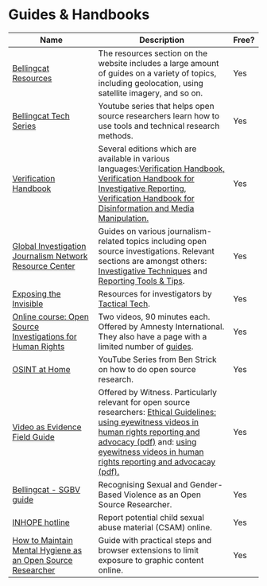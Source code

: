 # Guides & Handbooks

<table><thead><tr><th width="220">Name</th><th width="360">Description</th><th>Free?</th></tr></thead><tbody><tr><td><a href="https://www.bellingcat.com/category/resources/">Bellingcat Resources</a></td><td>The resources section on the website includes a large amount of guides on a variety of topics, including geolocation, using satellite imagery, and so on.</td><td>Yes</td></tr><tr><td><a href="https://www.youtube.com/playlist?list=PLq6cQ--4f90icDJUwiGcPrFFLLguuZ0ht">Bellingcat Tech Series</a></td><td>Youtube series that helps open source researchers learn how to use tools and technical research methods.</td><td>Yes</td></tr><tr><td><a href="https://datajournalism.com/read/handbook/verification-3">Verification Handbook</a></td><td>Several editions which are available in various languages:<a href="https://datajournalism.com/read/handbook/verification-1">Verification Handbook,</a> <a href="https://datajournalism.com/read/handbook/verification-2">Verification Handbook for Investigative Reporting,</a> <a href="https://datajournalism.com/read/handbook/verification-3">Verification Handbook for Disinformation and Media Manipulation.</a></td><td>Yes</td></tr><tr><td><a href="https://gijn.org/resource/">Global Investigation Journalism Network Resource Center</a></td><td>Guides on various journalism-related topics including open source investigations. Relevant sections are amongst others: <a href="https://gijn.org/resource/?gijn_topic=investigative-techniques">Investigative Techniques</a> and <a href="https://gijn.org/resource/?gijn_topic=reporting-tools-tips">Reporting Tools &#x26; Tips</a>. </td><td>Yes</td></tr><tr><td><a href="https://exposingtheinvisible.org/">Exposing the Invisible</a></td><td>Resources for investigators by <a href="https://tacticaltech.org/">Tactical Tech</a>.</td><td>Yes</td></tr><tr><td><a href="https://advocacyassembly.org/en/partners/amnesty">Online course: Open Source Investigations for Human Rights</a></td><td>Two videos, 90 minutes each. Offered by Amnesty International. They also have a page with a limited number of <a href="https://citizenevidence.org/category/tools/">guides</a>. </td><td>Yes</td></tr><tr><td><a href="https://www.youtube.com/playlist?list=PLrFPX1Vfqk3ehZKSFeb9pVIHqxqrNW8Sy">OSINT at Home</a></td><td>YouTube Series from Ben Strick on how to do open source research.</td><td>Yes</td></tr><tr><td><a href="https://vae.witness.org/video-as-evidence-field-guide/">Video as Evidence Field Guide</a></td><td>Offered by Witness. Particularly relevant for open source researchers: <a href="file:///Users/work/Downloads/VaE_Ethical%20Guidelines_v1_2.pdf">Ethical Guidelines: using eyewitness videos in human rights reporting and advocacy (pdf)</a>   and: <a href="file:///Users/work/Downloads/VaE_Ethical%20Guidelines_v1_2.pdf">using eyewitness videos in human rights reporting and advocacay (pdf). </a></td><td>Yes</td></tr><tr><td><a href="https://www.bellingcat.com/uncategorized/2023/03/03/sexual-and-gender-based-violence-open-source-researche-osint-digital/">Bellingcat - SGBV guide</a></td><td>Recognising Sexual and Gender-Based Violence as an Open Source Researcher.</td><td>Yes</td></tr><tr><td><a href="https://www.inhope.org/EN#hotlineReferral">INHOPE hotline</a></td><td>Report potential child sexual abuse material (CSAM) online.</td><td>Yes</td></tr><tr><td><a href="https://www.bellingcat.com/resources/2022/11/23/how-to-maintain-mental-hygiene-as-an-open-source-researcher/">How to Maintain Mental Hygiene as an Open Source Researcher</a></td><td>Guide with practical steps and browser extensions to limit exposure to graphic content online.</td><td>Yes</td></tr></tbody></table>
